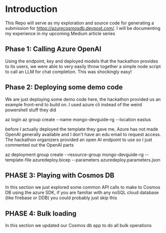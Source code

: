 # Introduction
This Repo will serve as my exploration and source code for generating a submission for https://azurecosmosdb.devpost.com/. I will be documenting my experience in my upcoming Medium article series

## Phase 1: Calling Azure OpenAI
Using the endpoint, key and deployed models that the hackathon provides to its users, we were able to very easily throw together a simple node script to call an LLM for chat completion. This was shockingly easy!


## Phase 2: Deploying some demo code
We are just deploying some demo code here, the hackathon provided us an example front-end to build on. I used azure cli instead of the weird powershell stuff they did

az login
az group create --name mongo-devguide-rg --location eastus

before I actually deployed the template they gave me, Azure has not made OpenAI generally available and I don't have an edu email to request access. The hackathon organizers provided an open AI endpoint to use so I just commented out the OpenAI parts

az deployment group create --resource-group mongo-devguide-rg --template-file azuredeploy.bicep --parameters azuredeploy.parameters.json

## PHASE 3: Playing with Cosmos DB
In this section we just explored some common API calls to make to Cosmos DB using the azure SDK, if you are familiar with any noSQL cloud database (like firebase or DDB) you could probably just skip this


## PHASE 4: Bulk loading
In this section we updated our Cosmos db app to do all bulk operations
